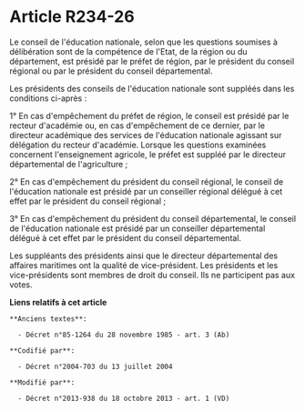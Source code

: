 # Article R234-26

Le conseil de l'éducation nationale, selon que les questions soumises à délibération sont de la compétence de l'Etat, de la
région ou du département, est présidé par le préfet de région, par le président du conseil régional ou par le président du
conseil départemental. 

Les présidents des conseils de l'éducation nationale sont suppléés dans les conditions ci-après : 

1° En cas d'empêchement du préfet de région, le conseil est présidé par le recteur d'académie ou, en cas d'empêchement de ce
dernier, par le directeur académique des services de l'éducation nationale agissant sur délégation du recteur d'académie.
Lorsque les questions examinées concernent l'enseignement agricole, le préfet est suppléé par le directeur départemental de
l'agriculture ; 

2° En cas d'empêchement du président du conseil régional, le conseil de l'éducation nationale est présidé par un conseiller
régional délégué à cet effet par le président du conseil régional ; 

3° En cas d'empêchement du président du conseil départemental, le conseil de l'éducation nationale est présidé par un
conseiller départemental délégué à cet effet par le président du conseil départemental. 

Les suppléants des présidents ainsi que le directeur départemental des affaires maritimes ont la qualité de vice-président.
Les présidents et les vice-présidents sont membres de droit du conseil. Ils ne participent pas aux votes.

**Liens relatifs à cet article**

	**Anciens textes**:

	  - Décret n°85-1264 du 28 novembre 1985 - art. 3 (Ab)

	**Codifié par**:

	  - Décret n°2004-703 du 13 juillet 2004

	**Modifié par**:

	  - Décret n°2013-938 du 18 octobre 2013 - art. 1 (VD)

